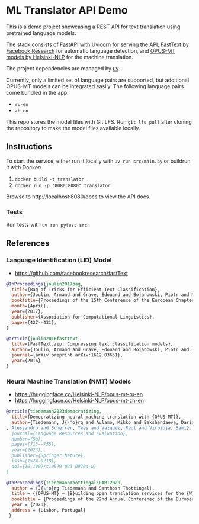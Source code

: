 # ML Translator API Demo
This is a demo project showcasing a REST API for text translation using pretrained language models.

The stack consists of [FastAPI](https://github.com/fastapi/fastapi) with [Uvicorn](https://github.com/encode/uvicorn) for serving the API, [FastText by Facebook Research](https://github.com/facebookresearch/fastText) for automatic language detection, and [OPUS-MT models by Helsinki-NLP](https://huggingface.co/Helsinki-NLP) for the machine translation.

The project dependencies are managed by [uv](https://github.com/astral-sh/uv).

Currently, only a limited set of language pairs are supported, but additional OPUS-MT models can be integrated easily. The following language pairs come bundled in the app:
- `ru-en`
- `zh-en`

This repo stores the model files with Git LFS. Run `git lfs pull` after cloning the repository to make the model files available locally.

## Instructions
To start the service, either run it locally with `uv run src/main.py` or buildrun it with Docker:
1. `docker build -t translator .`
2. `docker run -p "8080:8080" translator`

Browse to http://localhost:8080/docs to view the API docs.

### Tests
Run tests with `uv run pytest src`.

## References
### Language Identification (LID) Model

- https://github.com/facebookresearch/fastText

```bibtex
@InProceedings{joulin2017bag,
  title={Bag of Tricks for Efficient Text Classification},
  author={Joulin, Armand and Grave, Edouard and Bojanowski, Piotr and Mikolov, Tomas},
  booktitle={Proceedings of the 15th Conference of the European Chapter of the Association for Computational Linguistics: Volume 2, Short Papers},
  month={April},
  year={2017},
  publisher={Association for Computational Linguistics},
  pages={427--431},
}

@article{joulin2016fasttext,
  title={FastText.zip: Compressing text classification models},
  author={Joulin, Armand and Grave, Edouard and Bojanowski, Piotr and Douze, Matthijs and J{\'e}gou, H{\'e}rve and Mikolov, Tomas},
  journal={arXiv preprint arXiv:1612.03651},
  year={2016}
}
```

### Neural Machine Translation (NMT) Models
- https://huggingface.co/Helsinki-NLP/opus-mt-ru-en
- https://huggingface.co/Helsinki-NLP/opus-mt-zh-en

```bibtex
@article{tiedemann2023democratizing,
  title={Democratizing neural machine translation with {OPUS-MT}},
  author={Tiedemann, J{\"o}rg and Aulamo, Mikko and Bakshandaeva, Daria and Boggia, Michele and Gr{\"o}nroos, Stig-Arne and Nieminen, Tommi and Raganato\
, Alessandro and Scherrer, Yves and Vazquez, Raul and Virpioja, Sami},
  journal={Language Resources and Evaluation},
  number={58},
  pages={713--755},
  year={2023},
  publisher={Springer Nature},
  issn={1574-0218},
  doi={10.1007/s10579-023-09704-w}
}

@InProceedings{TiedemannThottingal:EAMT2020,
  author = {J{\"o}rg Tiedemann and Santhosh Thottingal},
  title = {{OPUS-MT} — {B}uilding open translation services for the {W}orld},
  booktitle = {Proceedings of the 22nd Annual Conferenec of the European Association for Machine Translation (EAMT)},
  year = {2020},
  address = {Lisbon, Portugal}
 }
 ```

